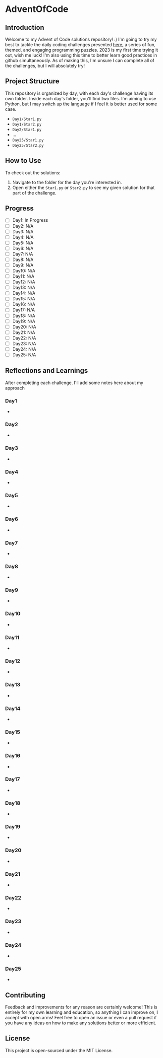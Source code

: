 # AdventOfCode

## Introduction
Welcome to my Advent of Code solutions repository! :)
I'm going to try my best to tackle the daily coding challenges presented [here](https://adventofcode.com/), a series of fun, themed, and engaging programming puzzles. 
2023 is my first time trying it out, wish me luck!
I'm also using this time to better learn good practices in github simultaneously.
As of making this, I'm unsure I can complete all of the challenges, but I will absolutely try!

## Project Structure
This repository is organized by day, with each day's challenge having its own folder.
Inside each day's folder, you'll find two files. I'm aiming to use Python, but I may switch up the language if I feel it is better used for some case.
- `Day1/Star1.py`
- `Day1/Star2.py`
- `Day2/Star1.py`
- ...
- `Day25/Star1.py`
- `Day25/Star2.py`

## How to Use
To check out the solutions:
1. Navigate to the folder for the day you're interested in.
2. Open either the `Star1.py` or `Star2.py` to see my given solution for that part of the challenge.

## Progress
- [ ] Day1: In Progress
- [ ] Day2: N/A
- [ ] Day3: N/A
- [ ] Day4: N/A
- [ ] Day5: N/A
- [ ] Day6: N/A
- [ ] Day7: N/A
- [ ] Day8: N/A
- [ ] Day9: N/A
- [ ] Day10: N/A
- [ ] Day11: N/A
- [ ] Day12: N/A
- [ ] Day13: N/A
- [ ] Day14: N/A
- [ ] Day15: N/A
- [ ] Day16: N/A
- [ ] Day17: N/A
- [ ] Day18: N/A
- [ ] Day19: N/A
- [ ] Day20: N/A
- [ ] Day21: N/A
- [ ] Day22: N/A
- [ ] Day23: N/A
- [ ] Day24: N/A
- [ ] Day25: N/A

## Reflections and Learnings
After completing each challenge, I'll add some notes here about my approach

### Day1
-

### Day2
-

### Day3
-

### Day4
-

### Day5
-

### Day6
-

### Day7
-

### Day8
-

### Day9
-

### Day10
-

### Day11
-

### Day12
-

### Day13
-

### Day14
-

### Day15
-

### Day16
-

### Day17
-

### Day18
-

### Day19
-

### Day20
-

### Day21
-

### Day22
-

### Day23
-

### Day24
-

### Day25
-

## Contributing
Feedback and improvements for any reason are certainly welcome! This is entirely for my own learning and education, so anything I can improve on, I accept with open arms! 
Feel free to open an issue or even a pull request if you have any ideas on how to make any solutions better or more efficient.

## License
This project is open-sourced under the MIT License.
